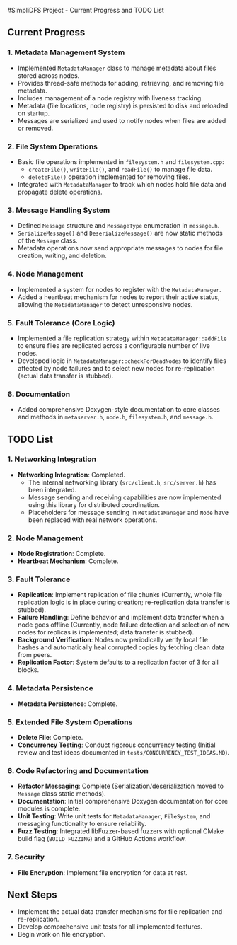 #SimpliDFS Project - Current Progress and TODO List

## Current Progress

### 1. Metadata Management System
- Implemented `MetadataManager` class to manage metadata about files stored across nodes.
- Provides thread-safe methods for adding, retrieving, and removing file metadata.
- Includes management of a node registry with liveness tracking.
- Metadata (file locations, node registry) is persisted to disk and reloaded on startup.
- Messages are serialized and used to notify nodes when files are added or removed.

### 2. File System Operations
- Basic file operations implemented in `filesystem.h` and `filesystem.cpp`:
  - `createFile()`, `writeFile()`, and `readFile()` to manage file data.
  - `deleteFile()` operation implemented for removing files.
- Integrated with `MetadataManager` to track which nodes hold file data and propagate delete operations.

### 3. Message Handling System
- Defined `Message` structure and `MessageType` enumeration in `message.h`.
- `SerializeMessage()` and `DeserializeMessage()` are now static methods of the `Message` class.
- Metadata operations now send appropriate messages to nodes for file creation, writing, and deletion.

### 4. Node Management
- Implemented a system for nodes to register with the `MetadataManager`.
- Added a heartbeat mechanism for nodes to report their active status, allowing the `MetadataManager` to detect unresponsive nodes.

### 5. Fault Tolerance (Core Logic)
- Implemented a file replication strategy within `MetadataManager::addFile` to ensure files are replicated across a configurable number of live nodes.
- Developed logic in `MetadataManager::checkForDeadNodes` to identify files affected by node failures and to select new nodes for re-replication (actual data transfer is stubbed).

### 6. Documentation
- Added comprehensive Doxygen-style documentation to core classes and methods in `metaserver.h`, `node.h`, `filesystem.h`, and `message.h`.

## TODO List

### 1. Networking Integration
- **Networking Integration**: Completed.
  - The internal networking library (`src/client.h`, `src/server.h`) has been integrated.
  - Message sending and receiving capabilities are now implemented using this library for distributed coordination.
  - Placeholders for message sending in `MetadataManager` and `Node` have been replaced with real network operations.

### 2. Node Management
- **Node Registration**: Complete.
- **Heartbeat Mechanism**: Complete.

### 3. Fault Tolerance
- **Replication**: Implement replication of file chunks (Currently, whole file replication logic is in place during creation; re-replication data transfer is stubbed).
- **Failure Handling**: Define behavior and implement data transfer when a node goes offline (Currently, node failure detection and selection of new nodes for replicas is implemented; data transfer is stubbed).
- **Background Verification**: Nodes now periodically verify local file hashes and automatically heal corrupted copies by fetching clean data from peers.
- **Replication Factor**: System defaults to a replication factor of 3 for all blocks.

### 4. Metadata Persistence
- **Metadata Persistence**: Complete.

### 5. Extended File System Operations
- **Delete File**: Complete.
- **Concurrency Testing**: Conduct rigorous concurrency testing (Initial review and test ideas documented in `tests/CONCURRENCY_TEST_IDEAS.MD`).

### 6. Code Refactoring and Documentation
- **Refactor Messaging**: Complete (Serialization/deserialization moved to `Message` class static methods).
- **Documentation**: Initial comprehensive Doxygen documentation for core modules is complete.
- **Unit Testing**: Write unit tests for `MetadataManager`, `FileSystem`, and messaging functionality to ensure reliability.
- **Fuzz Testing**: Integrated libFuzzer-based fuzzers with optional CMake build
  flag (`BUILD_FUZZING`) and a GitHub Actions workflow.

### 7. Security
- **File Encryption**: Implement file encryption for data at rest.

## Next Steps
- Implement the actual data transfer mechanisms for file replication and re-replication.
- Develop comprehensive unit tests for all implemented features.
- Begin work on file encryption.
